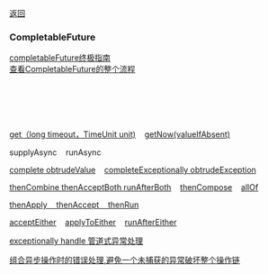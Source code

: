 [返回](/java/doc/multithread)

### CompletableFuture

[completableFuture终极指南](https://www.jianshu.com/p/744856fc098f)<br>
[查看CompletableFuture的整个流程](https://cloud.tencent.com/developer/article/2378608)

<br><br><br><br>



[get（long timeout，TimeUnit unit)](get-with-timeout)  &nbsp;&nbsp;  [getNow(valueIfAbsent)](get-now)

supplyAsync &nbsp;&nbsp; runAsync<br>

[complete obtrudeValue](complete)  &nbsp;&nbsp;  [completeExceptionally obtrudeException](complete-exceptionally)<br>

[thenCombine thenAcceptBoth runAfterBoth](then-combine) &nbsp;&nbsp; [thenCompose](then-compose)  &nbsp;&nbsp;  [allOf](all-of)<br>

[thenApply &nbsp;&nbsp;   thenAccept &nbsp;&nbsp;   thenRun](then-apply-then-accept-then-run)<br>

[acceptEither](accept-either) &nbsp;&nbsp;  [applyToEither](apply-to-either)  &nbsp;&nbsp;   [runAfterEither](fun-after-either)

[exceptionally handle 管道式异常处理](exceptionally)<br>

[组合异步操作时的错误处理,避免一个未捕获的异常破坏整个操作链](ctl-exception-when-compose-job)